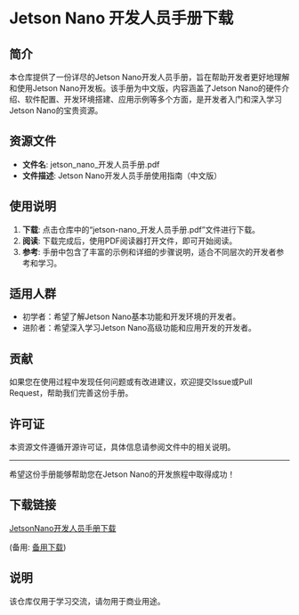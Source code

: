 # Jetson Nano 开发人员手册下载

## 简介

本仓库提供了一份详尽的Jetson Nano开发人员手册，旨在帮助开发者更好地理解和使用Jetson Nano开发板。该手册为中文版，内容涵盖了Jetson Nano的硬件介绍、软件配置、开发环境搭建、应用示例等多个方面，是开发者入门和深入学习Jetson Nano的宝贵资源。

## 资源文件

- **文件名**: jetson_nano_开发人员手册.pdf
- **文件描述**: Jetson Nano开发人员手册使用指南（中文版）

## 使用说明

1. **下载**: 点击仓库中的“jetson-nano_开发人员手册.pdf”文件进行下载。
2. **阅读**: 下载完成后，使用PDF阅读器打开文件，即可开始阅读。
3. **参考**: 手册中包含了丰富的示例和详细的步骤说明，适合不同层次的开发者参考和学习。

## 适用人群

- 初学者：希望了解Jetson Nano基本功能和开发环境的开发者。
- 进阶者：希望深入学习Jetson Nano高级功能和应用开发的开发者。

## 贡献

如果您在使用过程中发现任何问题或有改进建议，欢迎提交Issue或Pull Request，帮助我们完善这份手册。

## 许可证

本资源文件遵循开源许可证，具体信息请参阅文件中的相关说明。

---

希望这份手册能够帮助您在Jetson Nano的开发旅程中取得成功！

## 下载链接
[JetsonNano开发人员手册下载](https://pan.quark.cn/s/2595cc02e0b3) 

(备用: [备用下载](https://pan.baidu.com/s/1k2sqjFhSqCkz8Tdt3MoNUA?pwd=1234))

## 说明

该仓库仅用于学习交流，请勿用于商业用途。
